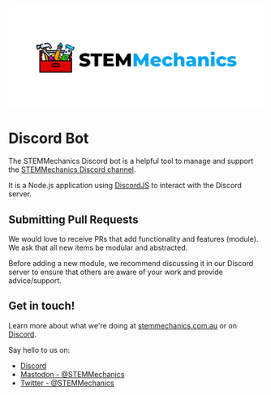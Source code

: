 <p align="center"><img src="https://github.com/STEMMechanics/.github/raw/main/stemmechanics_banner.png"></p>
 
# Discord Bot
 
The STEMMechanics Discord bot is a helpful tool to manage and support the [STEMMechanics Discord channel](https://discord.gg/yNzk4x7mpD).

It is a Node.js application using [DiscordJS](https://discord.js.org) to interact with the Discord server.
 
## Submitting Pull Requests
We would love to receive PRs that add functionality and features (module). We ask that all new items be modular and abstracted.

Before adding a new module, we recommend discussing it in our Discord server to ensure that others are aware of your work and provide advice/support.
 
## Get in touch!
 
Learn more about what we're doing at [stemmechanics.com.au](https://www.stemmechanics.com.au) or on [Discord](https://discord.gg/yNzk4x7mpD).
 
Say hello to us on:

- [Discord](https://discord.gg/yNzk4x7mpD)
- [Mastodon - @STEMMechanics](https://mastodon.au/@stemmechanics)
- [Twitter - @STEMMechanics](https://twitter.com/STEMMechanics)
